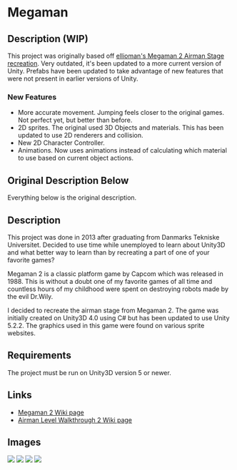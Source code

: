 # Megaman ##

## Description (WIP)
This project was originally based off [ellioman's Megaman 2 Airman Stage recreation](https://github.com/ellioman/Megaman). Very outdated, it's been updated to a more current version of Unity.  Prefabs have been updated to take advantage of new features that were not present in earlier versions of Unity. 

### New Features
- More accurate movement.  Jumping feels closer to the original games. Not perfect yet, but better than before. 
- 2D sprites.  The original used 3D Objects and materials. This has been updated to use 2D renderers and collision. 
- New 2D Character Controller. 
- Animations.  Now uses animations instead of calculating which material to use based on current object actions. 


## __Original Description Below__
Everything below is the original description.

## Description ##
This project was done in 2013 after graduating from Danmarks Tekniske Universitet. Decided to use time while unemployed to learn about Unity3D and what better way to learn than by recreating a part of one of your favorite games? 

Megaman 2 is a classic platform game by Capcom which was released in 1988. This is without a doubt one of my favorite games of all time and countless hours of my childhood were spent on destroying robots made by the evil Dr.Wily.

I decided to recreate the airman stage from Megaman 2. The game was initially created on Unity3D 4.0 using C# but has been updated to use Unity 5.2.2. The graphics used in this game were found on various sprite websites. 

## Requirements ##
The project must be run on Unity3D version 5 or newer.

## Links ##

* [Megaman 2 Wiki page](https://en.wikipedia.org/wiki/Mega_Man_2 "Megaman 2 Wiki page") 
* [Airman Level Walkthrough 2 Wiki page](https://www.youtube.com/watch?v=99xFEm-4I1I "Airman Level Walkthrough 2 Wiki page") 


## Images ##

![](http://ellioman.com/img/projects/megaman1.png)
![](http://ellioman.com/img/projects/megaman2.png)
![](http://ellioman.com/img/projects/megaman3.png)
![](http://ellioman.com/img/projects/megaman4.png)
